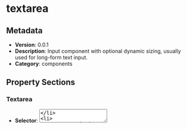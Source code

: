 # textarea

## Metadata
- **Version**: 0.0.1
- **Description**: Input component with optional dynamic sizing, usually used for long-form text input.
- **Category**: components

## Property Sections
### Textarea
- **Selector**: <Textarea />
- **Description**: Input component with optional dynamic sizing, usually used for long-form text input.

## Properties
### fixed
- **Section**: Textarea
- **Type**: boolean
- **Default**: 
- **Required**: false
- **Description**: fixed height

### ref
- **Section**: Textarea
- **Type**: ForwardedRef
- **Default**: 
- **Required**: false
- **Description**: This is a useRef

